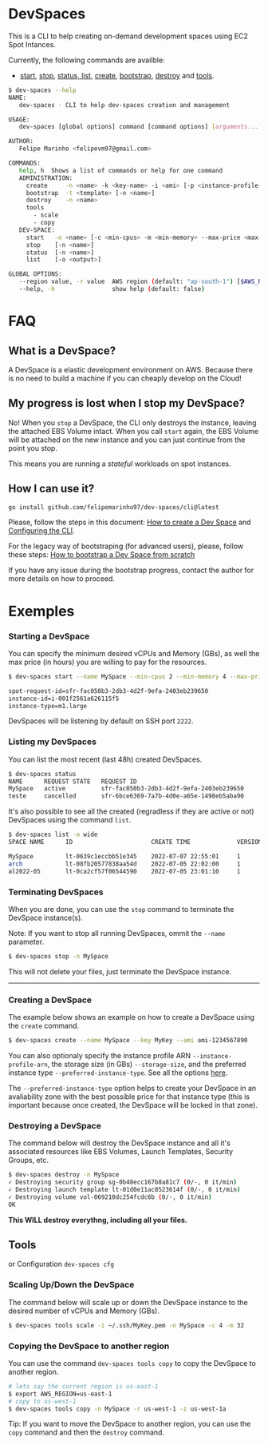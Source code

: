 # DevSpaces

This is a CLI to help creating on-demand development spaces using EC2 Spot Intances.

Currently, the following commands are availble:
* [start](#starting-a-devspace), [stop](#terminating-devspaces), [status, list](#listing-my-devspaces), [create](#creating-a-devspace), [bootstrap](BOOTSTRAPPING.md), [destroy](#destroying-a-devspace) and [tools](#configuration).


```bash
$ dev-spaces --help
NAME:
   dev-spaces - CLI to help dev-spaces creation and management

USAGE:
   dev-spaces [global options] command [command options] [arguments...]

AUTHOR:
   Felipe Marinho <felipevm97@gmail.com>

COMMANDS:
   help, h  Shows a list of commands or help for one command
   ADMINISTRATION:
     create     -n <name> -k <key-name> -i <ami> [-p <instance-profile-arn> -s <storage-size> -t <prefered-instance-type>]
     bootstrap  -t <template> [-n <name>]
     destroy    -n <name>
     tools
       - scale
       - copy
   DEV-SPACE:
     start   -n <name> [-c <min-cpus> -m <min-memory> --max-price <max-price> -t <timeout>]
     stop    [-n <name>]
     status  [-n <name>]
     list    [-o <output>]

GLOBAL OPTIONS:
   --region value, -r value  AWS region (default: "ap-south-1") [$AWS_REGION]
   --help, -h                show help (default: false)
```

# FAQ

## What is a DevSpace?
A DevSpace is a elastic development environment on AWS. Because there is no need to build a machine if you can cheaply develop on the Cloud!


## My progress is lost when I stop my DevSpace?

No! When you `stop` a DevSpace, the CLI only destroys the instance, leaving the attached EBS Volume intact.
When you call `start` again, the EBS Volume will be attached on the new instance and you can just continue from the point you stop.

This means you are running a _stateful_ workloads on spot instances.

## How I can use it?

```bash
go install github.com/felipemarinho97/dev-spaces/cli@latest
```

Please, follow the steps in this document: [How to create a Dev Space](CREATING.md) and [Configuring the CLI](CONFIGURATION.md).

For the legacy way of bootstraping (for advanced users), please, follow these steps: [How to bootstrap a Dev Space from scratch](BOOTSTRAPPING.md)

If you have any issue during the bootstrap progress, contact the author for more details on how to proceed.

# Exemples
### Starting a DevSpace

You can specify the minimum desired vCPUs and Memory (GBs), as well the max price (in hours) you are willing to pay for the resources.

```bash
$ dev-spaces start --name MySpace --min-cpus 2 --min-memory 4 --max-price 0.05

spot-request-id=sfr-fac050b3-2db3-4d2f-9efa-2403eb239650
instance-id=i-001f2561a626115f5
instance-type=m1.large
```

DevSpaces will be listening by default on SSH port `2222`.

### Listing my DevSpaces

You can list the most recent (last 48h) created DevSpaces.

```bash
$ dev-spaces status                                       
NAME      REQUEST STATE   REQUEST ID                                      CREATE TIME             STATUS    
MySpace   active          sfr-fac050b3-2db3-4d2f-9efa-2403eb239650        2022-02-13T14:37:30Z    fulfilled
teste     cancelled       sfr-6bce6369-7a7b-4d0e-a65e-1498eb5aba90        2022-02-13T13:48:13Z
```

It's also possible to see all the created (regradless if they are active or not) DevSpaces using the command `list`.

```bash
$ dev-spaces list -o wide
SPACE NAME      ID                      CREATE TIME             VERSION   [...]   PUBLIC IP

MySpace         lt-0639c1eccbb51e345    2022-07-07 22:55:01     1         [...]   52.23.206.106
arch            lt-08fb20577838aa54d    2022-07-05 22:02:00     1         [...]   52.91.16.131
al2022-05       lt-0ca2cf57f06544590    2022-07-05 23:01:10     1         [...]   -
```

### Terminating DevSpaces

When you are done, you can use the `stop` command to terminate the DevSpace instance(s).

Note: If you want to stop all running DevSpaces, ommit the `--name` parameter.

```bash
$ dev-spaces stop -n MySpace
```

This will not delete your files, just terminate the DevSpace instance.

---

### Creating a DevSpace

The example below shows an example on how to create a DevSpace using the `create` command.

```bash
$ dev-spaces create --name MySpace --key MyKey --ami ami-1234567890
```

You can also optionaly specify the instance profile ARN `--instance-profile-arn`, the storage size (in GBs) `--storage-size`, and the preferred instance type `--preferred-instance-type`. See all the options [here](CREATING.md#command-parameters).

The `--preferred-instance-type` option helps to create your DevSpace in an avaliability zone with the best possible price for that instance type (this is important because once created, the DevSpace will be locked in that zone).

### Destroying a DevSpace

The command below will destroy the DevSpace instance and all it's associated resources like EBS Volumes, Launch Templates, Security Groups, etc.

```bash  
$ dev-spaces destroy -n MySpace
✓ Destroying security group sg-0b48ecc167b8a81c7 (0/-, 0 it/min) 
✓ Destroying launch template lt-01d0e11ac8523614f (0/-, 0 it/min) 
✓ Destroying volume vol-069210dc254fcdc6b (0/-, 0 it/min)
OK  
```
**This WILL destroy everythng, including all your files.**


## Tools
or Configuration `dev-spaces cfg`

### Scaling Up/Down the DevSpace

The command below will scale up or down the DevSpace instance to the desired number of vCPUs and Memory (GBs).

```bash
$ dev-spaces tools scale -i ~/.ssh/MyKey.pem -n MySpace -c 4 -m 32
```

### Copying the DevSpace to another region

You can use the command `dev-spaces tools copy` to copy the DevSpace to another region.

```bash
# lets say the current region is us-east-1
$ export AWS_REGION=us-east-1
# copy to us-west-1
$ dev-spaces tools copy -n MySpace -r us-west-1 -z us-west-1a
```

Tip: If you want to move the DevSpace to another region, you can use the `copy` command and then the `destroy` command.

